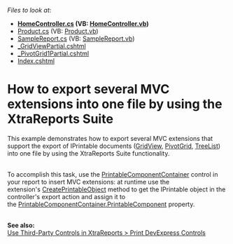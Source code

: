 <!-- default file list -->
*Files to look at*:

* **[HomeController.cs](./CS/T167275/Controllers/HomeController.cs) (VB: [HomeController.vb](./VB/T167275/Controllers/HomeController.vb))**
* [Product.cs](./CS/T167275/Models/Product.cs) (VB: [Product.vb](./VB/T167275/Models/Product.vb))
* [SampleReport.cs](./CS/T167275/Reports/SampleReport.cs) (VB: [SampleReport.vb](./VB/T167275/Reports/SampleReport.vb))
* [_GridViewPartial.cshtml](./CS/T167275/Views/Home/_GridViewPartial.cshtml)
* [_PivotGrid1Partial.cshtml](./CS/T167275/Views/Home/_PivotGrid1Partial.cshtml)
* [Index.cshtml](./CS/T167275/Views/Home/Index.cshtml)
<!-- default file list end -->
# How to export several MVC extensions into one file by using the XtraReports Suite


<p>This example demonstrates how to export several MVC extensions that support the export of IPrintable documents (<a href="https://documentation.devexpress.com/AspNet/CustomDocument8998.aspx">GridView</a>, <a href="https://documentation.devexpress.com/AspNet/CustomDocument10690.aspx">PivotGrid</a>, <a href="https://documentation.devexpress.com/AspNet/CustomDocument13766.aspx">TreeList</a>) into one file by using the XtraReports Suite functionality.</p>
<p><br />To accomplish this task, use the <a href="https://documentation.devexpress.com/#XtraReports/clsDevExpressXtraReportsUIPrintableComponentContainertopic">PrintableComponentContainer</a> control in your report to insert MVC extensions: at runtime use the extension's <a href="https://documentation.devexpress.com/#AspNet/DevExpressWebMvcGridViewExtension_CreatePrintableObjecttopic">CreatePrintableObject</a> method to get the IPrintable object in the controller's export action and assign it to the <a href="https://documentation.devexpress.com/#XtraReports/DevExpressXtraReportsUIPrintableComponentContainer_PrintableComponenttopic">PrintableComponentContainer.PrintableComponent</a> property.</p>
<br /><strong>See also:<br /></strong><a href="https://documentation.devexpress.com/#XtraReports/CustomDocument2608/DevExpressControls">Use Third-Party Controls in XtraReports > Print DevExpress Controls</a> <strong><br /></strong>

<br/>


